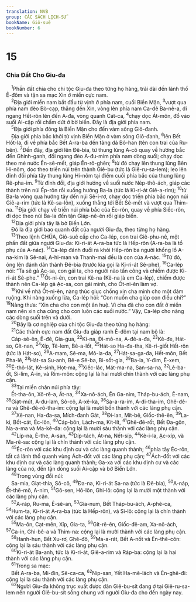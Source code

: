 ```yaml
---
translation: NVB
group: CÁC SÁCH LỊCH-SỬ
bookName: Giô-suê 
bookNumber: 6
---
```


<div class="title"><h1>15</h1><h3>Chia Đất Cho Giu-đa </h3></div>
<span class="verse gios_15_1"> <sup>1</sup>Phần đất chia cho chi tộc Giu-đa theo từng họ hàng, trải dài đến lãnh thổ Ê-đôm và tận sa mạc Xin ở miền cực nam. <br/></span>
<span class="verse gios_15_2"> <sup>2</sup>Địa giới miền nam bắt đầu từ vịnh ở phía nam, cuối Biển Mặn, </span>
<span class="verse gios_15_3"><sup>3</sup>vượt qua phía nam đèo Bò-cạp, thẳng đến Xin, vòng lên phía nam Ca-đê Ba-nê-a, đi ngang Hết-rôn lên đến A-đa, vòng quanh Cát-ca, </span>
<span class="verse gios_15_4"><sup>4</sup>chạy dọc Át-môn, đổ vào suối Ai-cập rồi chấm dứt ở bờ biển. Đây là địa giới phía nam. <br/></span>
<span class="verse gios_15_5"> <sup>5</sup>Địa giới phía đông là Biển Mặn cho đến vàm sông Giô-đanh. <br/> Địa giới phía bắc khởi từ vịnh Biển Mặn ở vàm sông Giô-đanh, </span>
<span class="verse gios_15_6"><sup>6</sup>lên Bết Hốt-la, đi về phía bắc Bết A-ra-ba đến tảng đá Bô-han (tên con trai của Ru-bên). </span>
<span class="verse gios_15_7"><sup>7</sup>Đến đây, địa giới lên Đê-bia, từ thung lũng A-cô quay về hướng bắc đến Ghinh-ganh, đối ngang đèo A-đu-mim phía nam dòng suối; chạy dọc theo mé nước Ên-sê-mết, giáp Ên-rô-ghên; </span>
<span class="verse gios_15_8"><sup>8</sup>từ đó chạy lên thung lũng Bên Hi-nôm, dọc theo triền núi trên thành Giê-bu (tức là Giê-ru-sa-lem); leo lên đỉnh đồi phía tây thung lũng Hi-nôm tại điểm cuối phía bắc của thung lũng Rê-pha-im. </span>
<span class="verse gios_15_9"><sup>9</sup>Từ đỉnh đồi, địa giới hướng về suối nước Nép-thô-ách, giáp các thành trên núi Ếp-rôn rồi xuống hướng Ba-la (tức là Ki-ri-át Giê-a-rim); </span>
<span class="verse gios_15_10"><sup>10</sup>từ Ba-la vòng qua hướng tây đến núi Sê-i-rơ, chạy dọc triền phía bắc ngọn núi Giê-a-rim (tức là Kê-sa-lôn), xuống thẳng tới Bết Sê-mết và vượt qua Thim-na. </span>
<span class="verse gios_15_11"><sup>11</sup>Địa giới chạy về triền núi phía bắc của Éc-rôn, quay về phía Siếc-rôn, đi dọc theo núi Ba-la đến tận Giáp-nê-ên rồi giáp biển. <br/></span>
<span class="verse gios_15_12"> <sup>12</sup>Địa giới phía tây là bờ Biển Lớn. <br/> Đó là địa giới bao quanh đất của người Giu-đa, theo từng họ hàng. <br/></span>
<span class="verse gios_15_13"> <sup>13</sup>Theo lệnh CHÚA, Giô-suê cấp cho Ca-lép, con trai Giê-phu-nê, một phần đất giữa người Giu-đa: Ki-ri-át A-ra-ba tức là Hếp-rôn (A-ra-ba là tổ phụ của A-nác). </span>
<span class="verse gios_15_14"><sup>14</sup>Ca-lép đánh đuổi ra khỏi Hếp-rôn ba người khổng lồ A-na-kim là Sê-nai, A-hi-man và Thanh-mai đều là con của A-nác. </span>
<span class="verse gios_15_15"><sup>15</sup>Từ đó, ông lên đánh dân thành Đê-bia (trước kia gọi là Ki-ri-át Sê-phe). </span>
<span class="verse gios_15_16"><sup>16</sup>Ca-lép nói: “Ta sẽ gả Ạc-sa, con gái ta, cho người nào tấn công và chiếm được Ki-ri-át Sê-phe.” </span>
<span class="verse gios_15_17"><sup>17</sup>Ốt-ni-ên, con trai Kê-na (Kê-na là em Ca-lép), chiếm được thành nên Ca-lép gả Ạc-sa, con gái mình, cho Ốt-ni-ên làm vợ. <br/></span>
<span class="verse gios_15_18"> <sup>18</sup>Khi về nhà Ốt-ni-ên, nàng thúc giục chồng xin cha mình cho một đám ruộng. Khi nàng xuống lừa, Ca-lép hỏi: “Con muốn cha giúp con điều chi?” </span>
<span class="verse gios_15_19"><sup>19</sup>Nàng thưa: “Xin cha cho con một ân huệ. Vì cha đã cho con đất ở miền nam nên xin cha cũng cho con luôn các suối nước.” Vậy, Ca-lép cho nàng các dòng suối trên và dưới. <br/></span>
<span class="verse gios_15_20"> <sup>20</sup>Đây là cơ nghiệp của chi tộc Giu-đa theo từng họ hàng: <br/></span>
<span class="verse gios_15_21"> <sup>21</sup>Các thành cực nam đất Giu-đa giáp ranh Ê-đôm tại nam bộ là: <br/> Cáp-sê-ên, Ê-đê, Gia-gua, </span>
<span class="verse gios_15_22"><sup>22</sup>Ki-na, Đi-mô-na, A-đê-a-đa, </span>
<span class="verse gios_15_23"><sup>23</sup>Kê-đe, Hát-so, Gít-nan, </span>
<span class="verse gios_15_24"><sup>24</sup>Xíp, Tê-lem, Bê-a-lốt, </span>
<span class="verse gios_15_25"><sup>25</sup>Hát-so Ha-đa-tha, Kê-ri-giốt Hết-rôn (tức là Hát-so), </span>
<span class="verse gios_15_26"><sup>26</sup>A-mam, Sê-ma, Mô-la-đa, </span>
<span class="verse gios_15_27"><sup>27</sup>Hát-sa-ga-đa, Hết-môn, Bết Pha-lê, </span>
<span class="verse gios_15_28"><sup>28</sup>Hát-sa Su-anh, Bê-e Sê-ba, Bi-sốt-gia, </span>
<span class="verse gios_15_29"><sup>29</sup>Ba-la, Y-đim, Ê-xem, </span>
<span class="verse gios_15_30"><sup>30</sup>Ê-thô-lát, Kê-sinh, Họt-ma, </span>
<span class="verse gios_15_31"><sup>31</sup>Xiếc-lác, Mát-ma-na, San-sa-na, </span>
<span class="verse gios_15_32"><sup>32</sup>Lê-ba-ốt, Si-lim, A-in, và Rim-môn: cộng lại là hai mươi chín thành với các làng phụ cận. <br/></span>
<span class="verse gios_15_33"> <sup>33</sup>Tại miền chân núi phía tây: <br/> Ết-tha-ôn, Xô-rê-a, Át-na, </span>
<span class="verse gios_15_34"><sup>34</sup>Xa-nô-ách, Ên Ga-nim, Tháp-bu-ách, Ê-nam, </span>
<span class="verse gios_15_35"><sup>35</sup>Giạt-mút, A-đu-lam, Sô-cô, A-xê-ka, </span>
<span class="verse gios_15_36"><sup>36</sup>Sa-a-ra-im, A-đi-tha-im, Ghê-đê-ra và Ghê-đê-rô-tha-im: cộng lại là mười bốn thành với các làng phụ cận. <br/></span>
<span class="verse gios_15_37"> <sup>37</sup>Xê-nan, Ha-đa-sa, Mích-đanh Gát, </span>
<span class="verse gios_15_38"><sup>38</sup>Đi-lan, Mít-bê, Giốc-thê-ên, </span>
<span class="verse gios_15_39"><sup>39</sup>La-ki, Bốt-cát, Éc-lôn, </span>
<span class="verse gios_15_40"><sup>40</sup>Cáp-bôn, Lách-ma, Kít-lít, </span>
<span class="verse gios_15_41"><sup>41</sup>Ghê-đê-rốt, Bết Đa-gôn, Na-a-ma và Ma-kê-đa: cộng lại là mười sáu thành với các làng phụ cận. <br/></span>
<span class="verse gios_15_42"> <sup>42</sup>Líp-na, Ê-the, A-san, </span>
<span class="verse gios_15_43"><sup>43</sup>Díp-tách, Át-na, Nết-síp, </span>
<span class="verse gios_15_44"><sup>44</sup>Kê-i-la, Ạc-xíp, và Ma-rê-sa: cộng lại là chín thành với các làng phụ cận. <br/></span>
<span class="verse gios_15_45"> <sup>45</sup>Éc-rôn với các khu định cư và các làng quanh thành; </span>
<span class="verse gios_15_46"><sup>46</sup>phía tây Éc-rôn, tất cả lãnh thổ quanh vùng Ách-đốt với các làng phụ cận; </span>
<span class="verse gios_15_47"><sup>47</sup>Ách-đốt với các khu định cư và các làng quanh thành; Ga-xa với các khu định cư và các làng của nó, đến tận dòng suối Ai-cập và bờ Biển Lớn. <br/></span>
<span class="verse gios_15_48"> <sup>48</sup>Trong vùng đồi núi: <br/> Sa-mia, Giạt-thia, Sô-cô, </span>
<span class="verse gios_15_49"><sup>49</sup>Đa-na, Ki-ri-át Sa-na (tức là Đê-bia), </span>
<span class="verse gios_15_50"><sup>50</sup>A-náp, Ết-thê-mô, A-nim, </span>
<span class="verse gios_15_51"><sup>51</sup>Gô-sen, Hô-lôn, Ghi-lô: cộng lại là mười một thành với các làng phụ cận. <br/></span>
<span class="verse gios_15_52"> <sup>52</sup>A-ráp, Ru-ma, Ê-sê-an, </span>
<span class="verse gios_15_53"><sup>53</sup>Gia-num, Bết Tháp-bu-ách, A-phê-ca, </span>
<span class="verse gios_15_54"><sup>54</sup>Hum-ta, Ki-ri-át A-ra-ba (tức là Hếp-rôn), và Si-lô: cộng lại là chín thành với các làng phụ cận. <br/></span>
<span class="verse gios_15_55"> <sup>55</sup>Ma-ôn, Cạt-mên, Xíp, Gia-ta, </span>
<span class="verse gios_15_56"><sup>56</sup>Gít-rê-ên, Giốc-đê-am, Xa-nô-ách, </span>
<span class="verse gios_15_57"><sup>57</sup>Ca-in, Ghi-bê-a và Thim-na: cộng lại là mười thành với các làng phụ cận. <br/></span>
<span class="verse gios_15_58"> <sup>58</sup>Hanh-hun, Bết Xu-rơ, Ghê-đô, </span>
<span class="verse gios_15_59"><sup>59</sup>Ma-a-rát, Bết A-nốt và Ên-thê-côn: cộng lại là sáu thành với các làng phụ cận. <br/></span>
<span class="verse gios_15_60"> <sup>60</sup>Ki-ri-át Ba-anh, tức là Ki-ri-át, Giê-a-rim và Ráp-ba: cộng lại là hai thành với các làng phụ cận. <br/></span>
<span class="verse gios_15_61"> <sup>61</sup>Trong sa mạc: <br/> Bết A-ra-ba, Mi-đin, Sê-ca-ca, </span>
<span class="verse gios_15_62"><sup>62</sup>Níp-san, Yết Ha-mê-lách và Ên-ghê-đi: cộng lại là sáu thành với các làng phụ cận. <br/></span>
<span class="verse gios_15_63"> <sup>63</sup>Người Giu-đa không trục xuất được dân Giê-bu-sít đang ở tại Giê-ru-sa-lem nên người Giê-bu-sít sống chung với người Giu-đa cho đến ngày nay. <br/></span>
